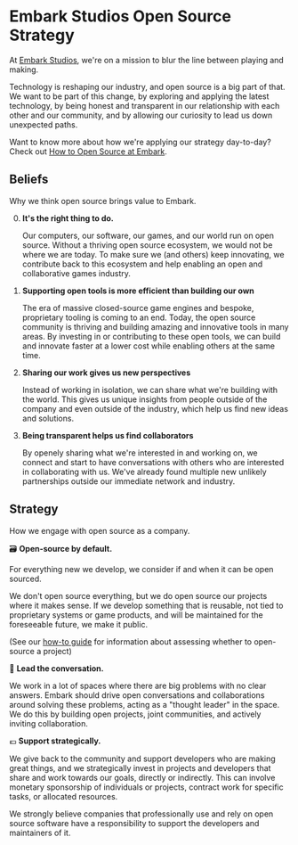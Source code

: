 # Embark Studios Open Source Strategy

At [Embark Studios](https://embark-studios.com), we're on a mission to blur the line between playing and making.

Technology is reshaping our industry, and open source is a big part of that. We want to be part of this change, by exploring and applying the latest technology, by being honest and transparent in our relationship with each other and our community, and by allowing our curiosity to lead us down unexpected paths.

Want to know more about how we're applying our strategy day-to-day? Check out [How to Open Source at Embark](how-to.md).

## Beliefs

Why we think open source brings value to Embark.

0.  **It's the right thing to do.**

    Our computers, our software, our games, and our world run on open source. Without a thriving open source ecosystem, we would not be where we are today. To make sure we (and others) keep innovating, we contribute back to this ecosystem and help enabling an open and collaborative games industry.

1. **Supporting open tools is more efficient than building our own**

    The era of massive closed-source game engines and bespoke, proprietary tooling is coming to an end. Today, the open source community is thriving and building amazing and innovative tools in many areas. By investing in or contributing to these open tools, we can build and innovate faster at a lower cost while enabling others at the same time.

2. **Sharing our work gives us new perspectives**

    Instead of working in isolation, we can share what we're building with the world. This gives us unique insights from people outside of the company and even outside of the industry, which help us find new ideas and solutions.

3. **Being transparent helps us find collaborators**

    By openely sharing what we're interested in and working on, we connect and start to have conversations with others who are interested in collaborating with us. We've already found multiple new unlikely partnerships outside our immediate network and industry.

## Strategy

How we engage with open source as a company.

🗃 **Open-source by default.**

For everything new we develop, we consider if and when it can be open sourced. 

We don't open source everything, but we do open source our projects where it makes sense. If we develop something that is reusable, not tied to proprietary systems or game products, and will be maintained for the foreseeable future, we make it public.

(See our [how-to guide](how-to.md) for information about assessing whether to open-source a project)

🎤 **Lead the conversation.**

We work in a lot of spaces where there are big problems with no clear answers. Embark should drive open conversations and collaborations around solving these problems, acting as a "thought leader" in the space. We do this by building open projects, joint communities, and actively inviting collaboration.

💶 **Support strategically.**

We give back to the community and support developers who are making great things, and we strategically invest in projects and developers that share and work towards our goals, directly or indirectly. This can involve monetary sponsorship of individuals or projects, contract work for specific tasks, or allocated resources.

We strongly believe companies that professionally use and rely on open source software have a responsibility to support the developers and maintainers of it.
